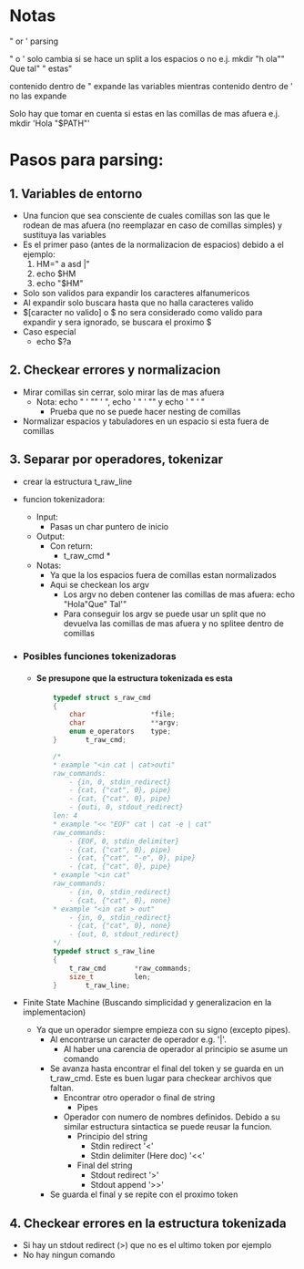 
# Notas

" or ' parsing

" o ' solo cambia si se hace un split a los espacios o no
	e.j. mkdir "h     ola"" Que tal" " estas"

contenido dentro de " expande las variables mientras contenido dentro de ' no las expande

Solo hay que tomar en cuenta si estas en las comillas de mas afuera
	e.j. mkdir 'Hola "$PATH"'

# Pasos para parsing:
## 1. Variables de entorno
* Una funcion que sea consciente de cuales comillas son las que le rodean de mas afuera (no reemplazar en caso de comillas simples) y sustituya las variables
* Es el primer paso (antes de la normalizacion de espacios) debido a el ejemplo:
	1. HM="          a       asd    |"
	2. echo $HM
	3. echo "$HM"
* Solo son validos para expandir los caracteres alfanumericos
* Al expandir solo buscara hasta que no halla caracteres valido
* \$[caracter no valido] o \$ no sera considerado como valido para expandir y sera ignorado, se buscara el proximo \$
* Caso especial
	- echo $?a

## 2. Checkear errores y normalizacion
* Mirar comillas sin cerrar, solo mirar las de mas afuera
	* Nota: echo " ' "" ' ", echo ' " ' "" y echo ' " ' "
		* Prueba que no se puede hacer nesting de comillas
* Normalizar espacios y tabuladores en un espacio si esta fuera de comillas

## 3. Separar por operadores, tokenizar
* crear la estructura t_raw_line
* funcion tokenizadora:
	* Input:
		* Pasas un char puntero de inicio
	* Output:
		* Con return:
			* t_raw_cmd *
	* Notas:
		* Ya que la los espacios fuera de comillas estan normalizados 
		* Aqui se checkean los argv
			* Los argv no deben contener las comillas de mas afuera: echo "Hola"Que" Tal'"
			* Para conseguir los argv se puede usar un split que no devuelva las comillas de mas afuera y no splitee dentro de comillas

* ### Posibles funciones tokenizadoras
	* #### Se presupone que la estructura tokenizada es esta
		``` c
			typedef struct s_raw_cmd
			{
				char				*file;
				char				**argv;
				enum e_operators	type;
			}		t_raw_cmd;

			/*
			* example "<in cat | cat>outi"
			raw_commands:
				- {in, 0, stdin_redirect}
				- {cat, {"cat", 0}, pipe}
				- {cat, {"cat", 0}, pipe}
				- {outi, 0, stdout_redirect}
			len: 4
			* example "<< "EOF" cat | cat -e | cat"
			raw_commands:
				- {EOF, 0, stdin_delimiter}
				- {cat, {"cat", 0}, pipe}
				- {cat, {"cat", "-e", 0}, pipe}
				- {cat, {"cat", 0}, pipe}
			* example "<in cat"
			raw_commands:
				- {in, 0, stdin_redirect}
				- {cat, {"cat", 0}, none}
			* example "<in cat > out"
				- {in, 0, stdin_redirect}
				- {cat, {"cat", 0}, none}
				- {out, 0, stdout_redirect}
			*/
			typedef struct s_raw_line
			{
				t_raw_cmd		*raw_commands;
				size_t			len;
			}		t_raw_line;

		```
* Finite State Machine (Buscando simplicidad y generalizacion en la implementacion)
	* Ya que un operador siempre empieza con su signo (excepto pipes).
		- Al encontrarse un caracter de operador e.g. '|'.
			* Al haber una carencia de operador al principio se asume un comando
		- Se avanza hasta encontrar el final del token y se guarda en un t_raw_cmd. Este es buen lugar para checkear archivos que faltan.
			* Encontrar otro operador o final de string
				* Pipes
			* Operador con numero de nombres definidos. Debido a su similar estructura sintactica se puede reusar la funcion.
				* Principio del string
					* Stdin redirect '<'
					* Stdin delimiter (Here doc) '<<'
				* Final del string
					* Stdout redirect '>'
					* Stdout append '>>'
		- Se guarda el final y se repite con el proximo token

## 4. Checkear errores en la estructura tokenizada
* Si hay un stdout redirect (>) que no es el ultimo token por ejemplo
* No hay ningun comando
